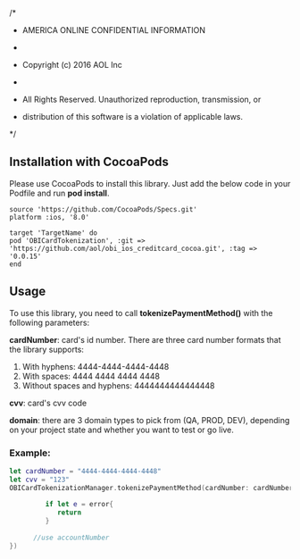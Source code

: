 /*
 
 * AMERICA ONLINE CONFIDENTIAL INFORMATION
 
 *
 
 * Copyright (c) 2016 AOL Inc
 
 *
 
 * All Rights Reserved.  Unauthorized reproduction, transmission, or
 
 * distribution of this software is a violation of applicable laws.
 
 */

## Installation with CocoaPods

Please use CocoaPods to install this library. Just add the below code in your Podfile and run **pod install**.

```
source 'https://github.com/CocoaPods/Specs.git'
platform :ios, '8.0'

target 'TargetName' do
pod 'OBICardTokenization', :git => 'https://github.com/aol/obi_ios_creditcard_cocoa.git', :tag => '0.0.15'
end
```


## Usage

To use this library, you need to call **tokenizePaymentMethod()** with the following parameters:

**cardNumber**: card's id number. There are three card number formats that the library supports:

1. With hyphens: 4444-4444-4444-4448
2. With spaces: 4444 4444 4444 4448
3. Without spaces and hyphens: 4444444444444448

**cvv**: card's cvv code
  
**domain**: there are 3 domain types to pick from (QA, PROD, DEV), depending on your project state and whether you want to test or go live.
  
### Example:  

```swift
let cardNumber = "4444-4444-4444-4448"
let cvv = "123"
OBICardTokenizationManager.tokenizePaymentMethod(cardNumber: cardNumber, cvv: cvv, domain: .QA, completionBlock: { [weak self] (accountNumber, error) in
         
         if let e = error{
         	return
         }
         
      //use accountNumber 
})
```

